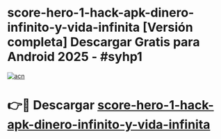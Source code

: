 # score-hero-1-hack-apk-dinero-infinito-y-vida-infinita  [Versión completa] Descargar Gratis para Android 2025 - #syhp1

[![acn](https://github.com/user-attachments/assets/0f9c940e-d8b0-45ae-aac7-cd30a18b3e1c)](https://apps.freeplayer.one?title=score-hero-1-hack-apk-dinero-infinito-y-vida-infinita&ref=9F)

# 👉🔴 Descargar [score-hero-1-hack-apk-dinero-infinito-y-vida-infinita](https://apps.freeplayer.one?title=score-hero-1-hack-apk-dinero-infinito-y-vida-infinita&ref=9F)